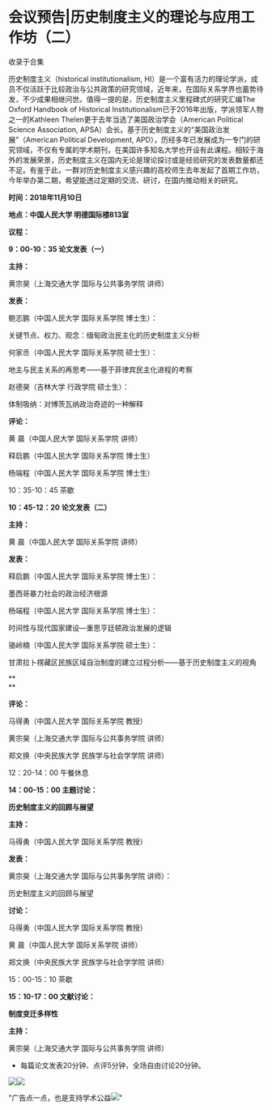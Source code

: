# 会议预告|历史制度主义的理论与应用工作坊（二）


收录于合集

历史制度主义（historical institutionalism,
HI）是一个富有活力的理论学派，成员不仅活跃于比较政治与公共政策的研究领域，近年来，在国际关系学界也蓄势待发，不少成果相继问世。值得一提的是，历史制度主义里程碑式的研究汇编The
Oxford Handbook of Historical Institutionalism已于2016年出版，学派领军人物之一的Kathleen
Thelen更于去年当选了美国政治学会（American Political Science Association,
APSA）会长。基于历史制度主义的“美国政治发展”（American Political Development,
APD），历经多年已发展成为一专门的研究领域，不仅有专属的学术期刊，在美国许多知名大学也开设有此课程。相较于海外的发展荣景，历史制度主义在国内无论是理论探讨或是经验研究的发表数量都还不足。有鉴于此，一群对历史制度主义感兴趣的高校师生去年发起了首期工作坊，今年举办第二期，希望能透过定期的交流、研讨，在国内推动相关的研究。

  

 **时间：2018年11月10日**

 **地点：中国人民大学 明德国际楼813室**

 **议程：**

  

 **9：00-10：35 论文发表（一）**

  

 **主持：**

  

黄宗昊（上海交通大学 国际与公共事务学院 讲师）

  

 **发表：**

  

鲍志鹏（中国人民大学 国际关系学院 博士生）：

关键节点、权力、观念：缅甸政治民主化的历史制度主义分析

  

何家丞（中国人民大学 国际关系学院 硕士生）：

地主与民主关系的再思考——基于菲律宾民主化进程的考察

  

‍‍‍赵德昊（吉林大学 行政学院 硕士生）：

体制吸纳：对博茨瓦纳政治奇迹的一种解释‍‍‍

  

 **评论：**

  

黄 晨（中国人民大学 国际关系学院 讲师）

  

释启鹏（中国人民大学 国际关系学院 博士生）

  

杨端程（中国人民大学 国际关系学院 博士生）

  

10：35-10：45 茶歇

  

 **10：45-12：20 论文发表（二）**

  

 **主持：**

  

黄 晨（中国人民大学 国际关系学院 讲师）

  

 **发表：**

  

释启鹏（中国人民大学 国际关系学院 博士生）：

墨西哥暴力社会的政治经济根源

  

杨端程（中国人民大学 国际关系学院 博士生）：

时间性与现代国家建设—重思亨廷顿政治发展的逻辑

  

骆岭楠（中国人民大学 国际关系学院 硕士生）：

甘肃拉卜楞藏区民族区域自治制度的建立过程分析——基于历史制度主义的视角

 **  
**

 **评论：**

  

马得勇（中国人民大学 国际关系学院 教授）

  

黄宗昊（上海交通大学 国际与公共事务学院 讲师）

  

郑文换（中央民族大学 民族学与社会学学院 讲师）

  

12：20-14：00 午餐休息

  

 **14：00-15：00 主题讨论：**

 **历史制度主义的回顾与展望**

  

 **主持：**

  

马得勇（中国人民大学 国际关系学院 教授）

  

 **发表：**

  

黄宗昊（上海交通大学 国际与公共事务学院 讲师）：

历史制度主义的回顾与展望

  

 **讨论：**

  

马得勇（中国人民大学 国际关系学院 教授）

  

黄 晨（中国人民大学 国际关系学院 讲师）

  

郑文换（中央民族大学 民族学与社会学学院 讲师）

  

15：00-15：10 茶歇

  

 **15：10-17：00 文献讨论：**

 **制度变迁多样性**

  

 **主持：**

  

黄宗昊（上海交通大学 国际与公共事务学院 讲师）

* 每篇论文发表20分钟、点评5分钟，全场自由讨论20分钟。

![](/images/500/2.jpeg)![](/images/500/3.jpeg)

"广告点一点，也是支持学术公益![](/images/500/4.png)"

